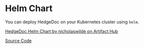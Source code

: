 # Helm Chart

You can deploy HedgeDoc on your Kubernetes cluster using `helm`.

[HedgeDoc Helm Chart by nicholaswilde on Artifact Hub](https://artifacthub.io/packages/helm/nicholaswilde/hedgedoc)

[Source Code](https://nicholaswilde.github.io/helm-charts/)
